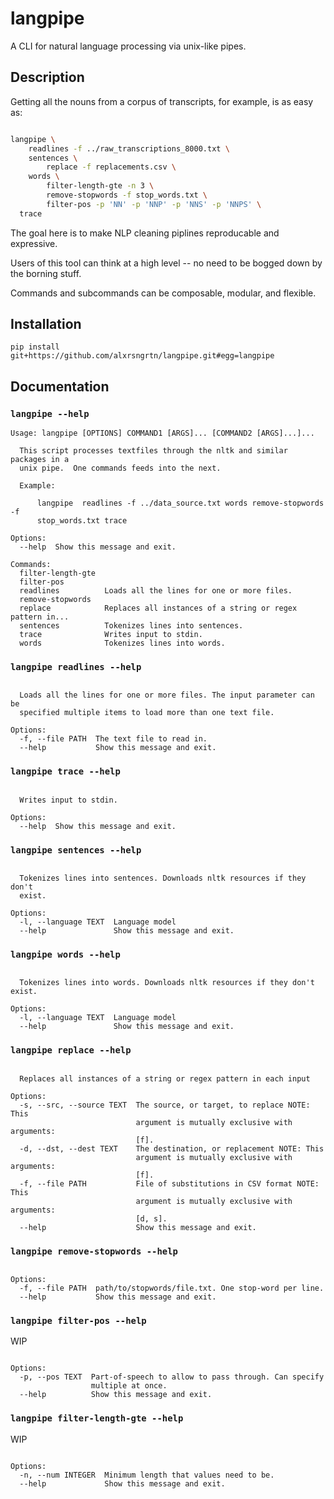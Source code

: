 # langpipe


A CLI for natural language processing via unix-like pipes.

## Description

Getting all the nouns from a corpus of transcripts, for example, is as easy as: 

```bash

langpipe \
	readlines -f ../raw_transcriptions_8000.txt \
	sentences \
		replace -f replacements.csv \
	words \
		filter-length-gte -n 3 \
		remove-stopwords -f stop_words.txt \
		filter-pos -p 'NN' -p 'NNP' -p 'NNS' -p 'NNPS' \
  trace
```

The goal here is to make NLP cleaning piplines reproducable and expressive. 

Users of this tool can think at a high level -- no need to be bogged down by the borning stuff. 

Commands and subcommands can be composable, modular, and flexible. 


## Installation

`pip install git+https://github.com/alxrsngrtn/langpipe.git#egg=langpipe`


## Documentation

### `langpipe --help`
```
Usage: langpipe [OPTIONS] COMMAND1 [ARGS]... [COMMAND2 [ARGS]...]...

  This script processes textfiles through the nltk and similar packages in a
  unix pipe.  One commands feeds into the next.

  Example:

      langpipe  readlines -f ../data_source.txt words remove-stopwords -f
      stop_words.txt trace

Options:
  --help  Show this message and exit.

Commands:
  filter-length-gte
  filter-pos
  readlines          Loads all the lines for one or more files.
  remove-stopwords
  replace            Replaces all instances of a string or regex pattern in...
  sentences          Tokenizes lines into sentences.
  trace              Writes input to stdin.
  words              Tokenizes lines into words.
```

### `langpipe readlines --help`
```Usage: langpipe readlines [OPTIONS]

  Loads all the lines for one or more files. The input parameter can be
  specified multiple items to load more than one text file.

Options:
  -f, --file PATH  The text file to read in.
  --help           Show this message and exit.
```

### `langpipe trace --help`
```Usage: langpipe trace [OPTIONS]

  Writes input to stdin.

Options:
  --help  Show this message and exit.
```

### `langpipe sentences --help`
```Usage: langpipe sentences [OPTIONS]

  Tokenizes lines into sentences. Downloads nltk resources if they don't
  exist.

Options:
  -l, --language TEXT  Language model
  --help               Show this message and exit.
```

### `langpipe words --help`
```Usage: langpipe words [OPTIONS]

  Tokenizes lines into words. Downloads nltk resources if they don't exist.

Options:
  -l, --language TEXT  Language model
  --help               Show this message and exit.
```

### `langpipe replace --help`
```Usage: langpipe replace [OPTIONS]

  Replaces all instances of a string or regex pattern in each input

Options:
  -s, --src, --source TEXT  The source, or target, to replace NOTE: This
                            argument is mutually exclusive with  arguments:
                            [f].
  -d, --dst, --dest TEXT    The destination, or replacement NOTE: This
                            argument is mutually exclusive with  arguments:
                            [f].
  -f, --file PATH           File of substitutions in CSV format NOTE: This
                            argument is mutually exclusive with  arguments:
                            [d, s].
  --help                    Show this message and exit.
```

### `langpipe remove-stopwords --help`
```Usage: langpipe remove-stopwords [OPTIONS]

Options:
  -f, --file PATH  path/to/stopwords/file.txt. One stop-word per line.
  --help           Show this message and exit.
```
### `langpipe filter-pos --help`
WIP
```Usage: langpipe filter-pos [OPTIONS]

Options:
  -p, --pos TEXT  Part-of-speech to allow to pass through. Can specify
                  multiple at once.
  --help          Show this message and exit.
```

### `langpipe filter-length-gte --help`
WIP
```Usage: langpipe filter-length-gte [OPTIONS]

Options:
  -n, --num INTEGER  Minimum length that values need to be.
  --help             Show this message and exit.
```

